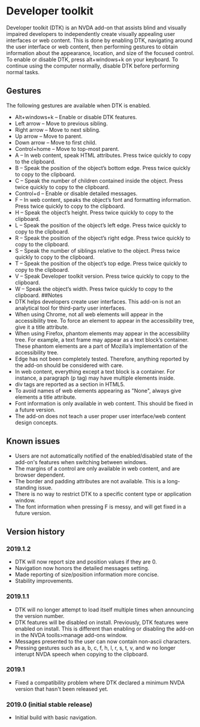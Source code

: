 # Developer toolkit
Developer toolkit (DTK) is an NVDA add-on that assists blind and visually impaired developers to independently create visually appealing user interfaces or web content. This is done by enabling DTK, navigating around the user interface or web content, then performing gestures to obtain information about the appearance, location, and size of the focused control. To enable or disable DTK, press alt+windows+k on your keyboard. To continue using the computer normally, disable DTK before performing normal tasks.
## Gestures
The following gestures are available when DTK is enabled.

* Alt+windows+k – Enable or disable DTK features.
* Left arrow – Move to previous sibling.
* Right arrow – Move to next sibling.
* Up arrow – Move to parent.
* Down arrow – Move to first child.
* Control+home – Move to top-most parent.
* A – In web content, speak HTML attributes. Press twice quickly to copy to the clipboard.
* B – Speak the position of the object’s bottom edge. Press twice quickly to copy to the clipboard.
* C – Speak the number of children contained inside the object. Press twice quickly to copy to the clipboard.
* Control+d – Enable or disable detailed messages.
* F – In web content, speaks the object’s font and formatting information. Press twice quickly to copy to the clipboard.
* H – Speak the object’s height. Press twice quickly to copy to the clipboard.
* L – Speak the position of the object’s left edge. Press twice quickly to copy to the clipboard.
* R – Speak the position of the object’s right edge. Press twice quickly to copy to the clipboard.
* S – Speak the number of siblings relative to the object. Press twice quickly to copy to the clipboard.
* T – Speak the position of the object’s top edge. Press twice quickly to copy to the clipboard.
* V – Speak Developer toolkit version. Press twice quickly to copy to the clipboard.
* W – Speak the object’s width. Press twice quickly to copy to the clipboard.
##Notes
* DTK helps developers create user interfaces. This add-on is not an analytical tool for third-party user interfaces.
* When using Chrome, not all web elements will appear in the accessibility tree. To force an element to appear in the accessibility tree, give it a title attribute.
* When using Firefox, phantom elements may appear in the accessibility tree. For example, a text frame may appear as a text block’s container. These phantom elements are a part of Mozilla’s implementation of the accessibility tree.
* Edge has not been completely tested. Therefore, anything reported by the add-on should be considered with care.
* In web content, everything except a text block is a container. For instance, a paragraph (p tag) may have multiple elements inside.
* div tags are reported as a section in HTML5.
* To avoid names of web elements appearing as "None", always give elements a title attribute.
* Font information is only available in web content. This should be fixed in a future version.
* The add-on does not teach a user proper user interface/web content design concepts.
## Known issues
* Users are not automatically notified of the enabled/disabled state of the add-on's features when switching between windows.
* The margins of a control are only available in web content, and are browser dependent.
* The border and padding attributes are not available. This is a long-standing issue.
* There is no way to restrict DTK to a specific content type or application window.
* The font information when pressing F is messy, and will get fixed in a future version.
## Version history
### 2019.1.2
* DTK will now report size and position values if they are 0.
* Navigation now honors the detailed messages setting.
* Made reporting of size/position information more concise.
* Stability improvements.
### 2019.1.1
* DTK will no longer attempt to load itself multiple times when announcing the version number.
* DTK features will be disabled on install. Previously, DTK features were enabled on install. This is different than enabling or disabling the add-on in the NVDA toolls>manage add-ons window.
* Messages presented to the user can now contain non-ascii characters.
* Pressing gestures such as a, b, c, f, h, l, r, s, t, v, and w no longer interupt NVDA speech when copying to the clipboard.
### 2019.1
* Fixed a compatibility problem where DTK declared a minimum NVDA version that hasn't been released yet.
### 2019.0 (initial stable release)
* Initial build with basic navigation.
